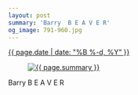 ```yaml
---
layout: post
summary: 'Barry  B E A V E R'
og_image: 791-960.jpg
---
```


<p>
 <time>
  <a href="/791">
   {{ page.date | date: "%B %-d, %Y" }}
  </a>
 </time>
 <a href="/791">
  <figure data-taken="1/3/2019">
   <img alt="{{ page.summary }}" sizes="(min-width: 700px) 50vw, calc(100vw - 2rem)" src="{{ site.assets_url }}/791-480.jpg" srcset="{{ site.assets_url }}/791-240.jpg 240w, {{ site.assets_url }}/791-480.jpg 480w, {{ site.assets_url }}/791-720.jpg 720w, {{ site.assets_url }}/791-960.jpg 960w"/>
  </figure>
 </a>
 <span>
  Barry  B E A V E R
 </span>
</p>
